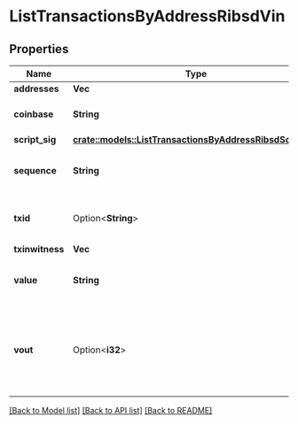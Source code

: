 # ListTransactionsByAddressRibsdVin

## Properties

Name | Type | Description | Notes
------------ | ------------- | ------------- | -------------
**addresses** | **Vec<String>** |  | 
**coinbase** | **String** | Represents the coinbase hex. | 
**script_sig** | [**crate::models::ListTransactionsByAddressRibsdScriptSig**](ListTransactionsByAddressRIBSD_scriptSig.md) |  | 
**sequence** | **String** | Represents the script sequence number. | 
**txid** | Option<**String**> | Represents the reference transaction identifier. | [optional]
**txinwitness** | **Vec<String>** |  | 
**value** | **String** | Represents the sent/received amount. | 
**vout** | Option<**i32**> | It refers to the index of the output address of this transaction. The index starts from 0. | [optional]

[[Back to Model list]](../README.md#documentation-for-models) [[Back to API list]](../README.md#documentation-for-api-endpoints) [[Back to README]](../README.md)



